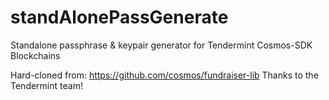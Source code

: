 # standAlonePassGenerate
Standalone passphrase &amp; keypair generator for Tendermint Cosmos-SDK Blockchains

Hard-cloned from: https://github.com/cosmos/fundraiser-lib
Thanks to the Tendermint team!


